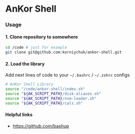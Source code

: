 # AnKor Shell

### Usage

#### 1. Clone repository to somewhere

```bash
cd /code # just for example
git clone git@github.com:korniychuk/ankor-shell.git
```

#### 2. Load the library

Add next lines of code to your `~/.bashrc` / `~/.zshrc` configs
```bash
# AnKor Shell Library
source "/code/ankor-shell/index.sh"
source "${AK_SCRIPT_PATH}/disk-aliases.sh"
source "${AK_SCRIPT_PATH}/nvm-loader.sh"
source "${AK_SCRIPT_PATH}/cals.sh"
```

#### Helpful links

* https://github.com/bashup
